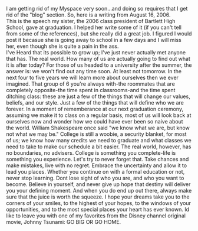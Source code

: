 I am getting rid of my Myspace very soon...and doing so requires that I get rid of the "blog" section. So, here is a writing from August 16, 2006. <br/>This is the speech my sister, the 2006 class president of Bartlett High School, gave at graduation. I helped her write some of it (if you can't tell from some of the references), but she really did a great job. I figured I would post it becasue she is going away to school in a few days and I will miss her, even though she is quite a pain in the ass.<br/>I've Heard that its possible to grow up; I've just never actually met anyone that has. The real world. How many of us are actually going to find out what it is after today? For those of us headed to a university after the summer, the answer is: we won't find out any time soon. At least not tomorrow. In the next four to five years we will learn more about ourselves then we ever imagined. That group of 6 you're always with-the roommates that are completely opposite-the time spent in classrooms-and the time spent ditching class: these are just a few of the things that will change our values, beliefs, and our style. Just a few of the things that will define who we are forever. In a moment of rememberance at our next graduation ceremony, assuming we make it to class on a regular basis, most of us will look back at ourselves now and wonder how we could have ever been so naive about the world. William Shakespeare once said "we know what we are, but know not what we may be." College is still a woobie, a security blanket, for most of us; we know how many credits we need to graduate and what classes we need to take to make our schedule a bit easier. The real world, however, has no boundaries, no advisers. College is something you complete-life is something you experience. Let's try to never forget that. Take chances and make mistakes, live with no regret. Embrace the uncertainty and allow it to lead you places. Whether you continue on with a formal education or not, never stop learning. Dont lose sight of who you are, and who you want to become. Believe in yourself, and never give up hope that destiny will deliver you your defining moment. And when you do end up out there, always make sure that the juice is worth the squeeze. I hope your dreams take you to the corners of your smiles, to the highest of your hopes, to the windows of your opportunities, and to the most special places your heart has ever known. Id like to leave you with one of my favorites from the Disney channel original movie, Johnny Tsunami: GO BIG OR GO HOME.